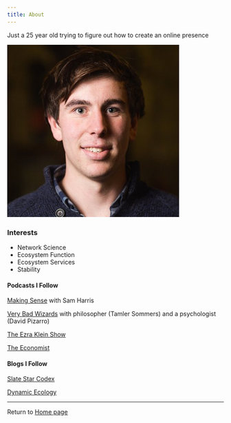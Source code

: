 ```yaml
---
title: About
---
```


Just a 25 year old trying to figure out how to create an online presence

![alt text](profile.jpg)

### Interests

* Network Science
* Ecosystem Function
* Ecosystem Services
* Stability

#### Podcasts I Follow

[Making Sense](https://samharris.org/podcast/) with Sam Harris

[Very Bad Wizards](https://verybadwizards.fireside.fm/) with philosopher (Tamler Sommers) and a psychologist (David Pizarro)

[The Ezra Klein Show](https://www.vox.com/ezra-klein-show-podcast)

[The Economist](https://www.economist.com/podcasts/)

#### Blogs I Follow
[Slate Star Codex](https://slatestarcodex.com/)

[Dynamic Ecology](https://dynamicecology.wordpress.com/)

***

Return to [Home page](index.html)
